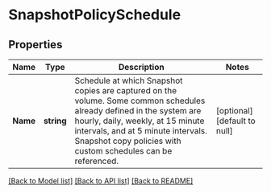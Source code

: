 # SnapshotPolicySchedule

## Properties
Name | Type | Description | Notes
------------ | ------------- | ------------- | -------------
**Name** | **string** | Schedule at which Snapshot copies are captured on the volume. Some common schedules already defined in the system are hourly, daily, weekly, at 15 minute intervals, and at 5 minute intervals. Snapshot copy policies with custom schedules can be referenced. | [optional] [default to null]

[[Back to Model list]](../README.md#documentation-for-models) [[Back to API list]](../README.md#documentation-for-api-endpoints) [[Back to README]](../README.md)


